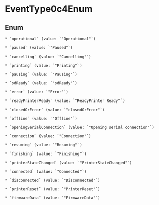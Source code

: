 
# EventType0c4Enum

## Enum


    * `operational` (value: `"Operational"`)

    * `paused` (value: `"Paused"`)

    * `cancelling` (value: `"Cancelling"`)

    * `printing` (value: `"Printing"`)

    * `pausing` (value: `"Pausing"`)

    * `sdReady` (value: `"sdReady"`)

    * `error` (value: `"Error"`)

    * `readyPrinterReady` (value: `"ReadyPrinter Ready"`)

    * `closedOrError` (value: `"closedOrError"`)

    * `offline` (value: `"Offline"`)

    * `openingSerialConnection` (value: `"Opening serial connection"`)

    * `connection` (value: `"Connection"`)

    * `resuming` (value: `"Resuming"`)

    * `finishing` (value: `"Finishing"`)

    * `printerStateChanged` (value: `"PrinterStateChanged"`)

    * `connected` (value: `"Connected"`)

    * `disconnected` (value: `"Disconnected"`)

    * `printerReset` (value: `"PrinterReset"`)

    * `firmwareData` (value: `"FirmwareData"`)



